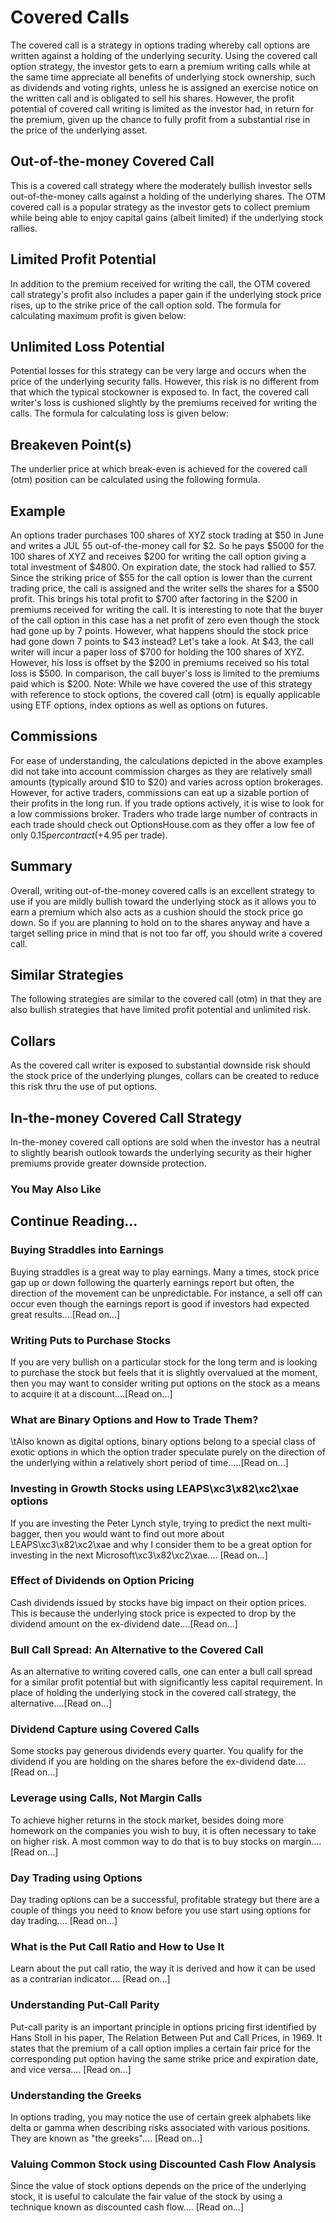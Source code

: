 # Covered Calls
The covered call is a strategy in options trading whereby call options    are written against a holding of the underlying security.
Using the covered call option strategy, the investor gets to earn a premium writing calls while at the same time appreciate all benefits of underlying stock ownership, such as dividends and voting rights, unless he is assigned an exercise notice on the written call and is obligated to sell his shares.
However, the profit potential of covered call writing is limited as the investor had, in return for the premium, given up the chance to fully profit from a substantial rise in the price of the underlying asset.

## Out-of-the-money Covered Call
This is a covered call strategy where the moderately bullish investor sells out-of-the-money        calls against a holding of the underlying shares. The OTM covered call is a popular strategy as the investor gets to collect premium while being able to enjoy capital gains (albeit limited) if the underlying stock rallies.

## Limited Profit Potential
In addition to the premium received for writing the call, the OTM covered call strategy's profit also includes a paper gain if the underlying stock price rises, up to the strike price of the call option sold.
The formula for calculating maximum profit is given below:

## Unlimited Loss Potential
Potential losses for this strategy can be very large and occurs when the price of the underlying security falls. However, this risk is no different from that which the typical stockowner is exposed to. In fact, the covered call writer's loss is cushioned slightly by the premiums received for writing the calls.
The formula for calculating loss is given below:

## Breakeven Point(s)
The underlier price at which break-even is achieved for the covered call (otm) position can be calculated using the following formula.

## Example
An options trader purchases 100 shares of XYZ stock trading at $50 in June and writes a JUL 55 out-of-the-money call for $2. So he pays $5000 for the 100 shares of XYZ and receives $200 for writing the call option giving a total investment of $4800.
On expiration date, the stock had rallied to $57. Since the striking price of $55 for the call option is lower than the current trading price, the call is assigned and the writer sells the shares for a $500 profit. This brings his total profit to $700 after factoring in the $200 in premiums received for writing the call.
It is interesting to note that the buyer of the call option in this case has a net profit of zero even though the stock had gone up by 7 points.
However, what happens should the stock price had gone down 7 points to $43 instead? Let's take a look.
At $43, the call writer will incur a paper loss of $700 for holding the 100 shares of XYZ. However, his loss is offset by the $200 in premiums received so his total loss is $500. In comparison, the call buyer's loss is limited to the premiums paid which is $200.
Note: While we have covered the use of this strategy with reference to stock options, the covered call (otm) is equally applicable using ETF options, index options as well as options on futures.

## Commissions
For ease of understanding, the calculations depicted in the above examples did not take into account commission charges as they are relatively small amounts (typically around $10 to $20) and varies across option brokerages.
However, for active traders, commissions can eat up a sizable portion of their profits in the long run. If you trade options actively, it is wise to look for a low commissions broker. Traders who trade large number of contracts in each trade should check out OptionsHouse.com as they offer a low fee of only $0.15 per contract (+$4.95 per trade).

## Summary
Overall, writing out-of-the-money covered calls is an excellent strategy to use if you are mildly bullish toward the underlying stock as it allows you to earn a premium which also acts as a cushion should the stock price go down. So if you are planning to hold on to the shares anyway and have a target selling price in mind that is not too far off, you should write a covered call.

## Similar Strategies
The following strategies are similar to the covered call (otm) in that they are also bullish strategies that have limited profit potential and unlimited risk.

## Collars
As the covered call writer is exposed to substantial downside risk should the stock price of the underlying plunges, collars can be created to reduce this risk thru the use of put options.

## In-the-money Covered Call Strategy
In-the-money covered call options are sold when the investor has a neutral to slightly bearish outlook towards the underlying security as their higher premiums provide greater downside protection.

### You May Also Like

## Continue Reading...

### Buying Straddles into Earnings
Buying straddles is a great way to play earnings.        Many a times, stock price gap up or down following the quarterly earnings report        but often, the direction of the movement can be unpredictable. For instance, a sell        off can occur even though the earnings report is good if investors had expected        great results....[Read on...]

### Writing Puts to Purchase Stocks
If you are very bullish on a particular stock for the long term and is looking to        purchase the stock but feels that it is slightly overvalued at the moment, then        you may want to consider writing put options on the        stock as a means to acquire it at a discount....[Read on...]

### What are Binary Options and How to Trade Them?
\tAlso known as digital options, binary options belong to a special class of exotic options in which the option trader speculate purely on the direction of the underlying within a relatively short period of time.....[Read on...]

### Investing in Growth Stocks using LEAPS\xc3\x82\xc2\xae options
If you are investing the Peter Lynch style, trying to predict the next multi-bagger,    then you would want to find out more about LEAPS\xc3\x82\xc2\xae and why I consider them to be a great option for investing in the next Microsoft\xc3\x82\xc2\xae....        [Read on...]

### Effect of Dividends on Option Pricing
Cash dividends issued by stocks have big impact on their option prices. This is    because the underlying stock price is expected to drop by the dividend amount on the ex-dividend date....[Read on...]

### Bull Call Spread: An Alternative to the Covered Call
As an alternative to writing covered calls, one can enter a bull call spread for    a similar profit potential but with significantly less capital requirement. In    place of holding the underlying stock in the covered call strategy, the alternative....[Read on...]

### Dividend Capture using Covered Calls
Some stocks pay generous dividends every quarter. You qualify for the dividend if        you are holding on the shares before the ex-dividend date....[Read on...]

### Leverage using Calls, Not Margin Calls
To achieve higher returns in the stock market, besides doing more homework on the        companies you wish to buy, it is often necessary to        take on higher risk. A most common way to do that is to buy stocks on margin....[Read on...]

### Day Trading using Options
Day trading options can be a successful, profitable strategy but there are a couple of things you need to know before you use start using options for day trading.... [Read on...]

### What is the Put Call Ratio and How to Use It
Learn about the put call ratio, the way it is derived and how it can be used as a contrarian indicator.... [Read on...]

### Understanding Put-Call Parity
Put-call parity is an important principle in options pricing first identified by Hans Stoll in his paper, The Relation Between Put and Call Prices, in 1969. It states that the premium of a call option implies a certain fair price for the corresponding put option having the same strike price and expiration date, and vice versa.... [Read on...]

### Understanding the Greeks
In options trading, you may notice the use of certain greek alphabets like delta        or gamma when describing risks associated with various positions. They are known as "the greeks".... [Read on...]

### Valuing Common Stock using Discounted Cash Flow    Analysis
Since the value of stock options depends on the price of the underlying stock, it        is useful to calculate the fair value of the stock by using a technique known as        discounted cash flow....        [Read on...]
